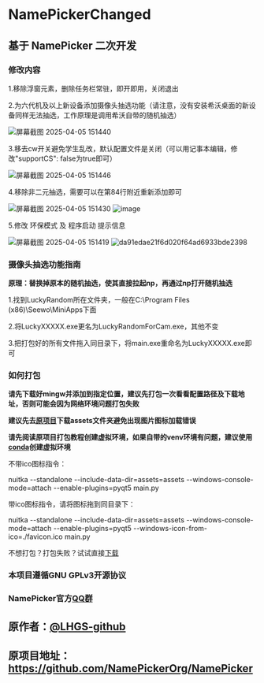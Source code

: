 # NamePickerChanged
## 基于 NamePicker 二次开发


### 修改内容

1.移除浮窗元素，删除任务栏常驻，即开即用，关闭退出

2.为六代机及以上新设备添加摄像头抽选功能（请注意，没有安装希沃桌面的新设备同样无法抽选，工作原理是调用希沃自带的随机抽选）

![屏幕截图 2025-04-05 151440](https://github.com/user-attachments/assets/f06e329e-dfd5-478c-802c-402328a71987)

3.移去cw开关避免学生乱改，默认配置文件是关闭（可以用记事本编辑，修改"supportCS": false为true即可）

![屏幕截图 2025-04-05 151446](https://github.com/user-attachments/assets/3e6357d4-5c43-489c-b4f6-21f2e0702f9b)

4.移除非二元抽选，需要可以在第84行附近重新添加即可

![屏幕截图 2025-04-05 151430](https://github.com/user-attachments/assets/b593bc39-b46a-41f0-b654-5c35deb7f1a5)
![image](https://github.com/user-attachments/assets/764dc5b2-1668-48ea-be37-50bd5f6e54d0)

5.修改 环保模式 及 程序启动 提示信息

![屏幕截图 2025-04-05 151419](https://github.com/user-attachments/assets/88aa1054-d3cc-4113-88b8-136c06bef294)
![da91edae21f6d020f64ad6933bde2398](https://github.com/user-attachments/assets/551b9eb4-442b-4675-ba9c-d1c1b7b033e3)



### 摄像头抽选功能指南

**原理：替换掉原本的随机抽选，使其直接拉起np，再通过np打开随机抽选**

1.找到LuckyRandom所在文件夹，一般在C:\Program Files (x86)\Seewo\MiniApps下面

2.将LuckyXXXXX.exe更名为LuckyRandomForCam.exe，其他不变

3.把打包好的所有文件拖入同目录下，将main.exe重命名为LuckyXXXXX.exe即可


### 如何打包

**请先下载好mingw并添加到指定位置，建议先打包一次看看配置路径及下载地址，否则可能会因为网络环境问题打包失败**

**建议先去[原项目](https://github.com/NamePickerOrg/NamePicker)下载assets文件夹避免出现图片图标加载错误**

**请先阅读原项目打包教程创建虚拟环境，如果自带的venv环境有问题，建议使用[conda](https://anaconda.org/anaconda/conda)创建虚拟环境**

不带ico图标指令：

nuitka --standalone --include-data-dir=assets=assets --windows-console-mode=attach --enable-plugins=pyqt5 main.py

带ico图标指令，请将图标拖到同目录下：

nuitka --standalone --include-data-dir=assets=assets --windows-console-mode=attach --enable-plugins=pyqt5 --windows-icon-from-ico=./favicon.ico main.py

不想打包？打包失败？试试直接[下载](https://www.123684.com/s/bsq9jv-5IzaH)


### 本项目遵循GNU GPLv3开源协议

### NamePicker官方[QQ群](https://qm.qq.com/q/fTjhKuAlCU)

## 原作者：[@LHGS-github](https://github.com/LHGS-github)
## 原项目地址：https://github.com/NamePickerOrg/NamePicker
